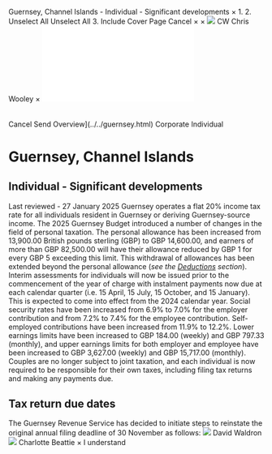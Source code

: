 Guernsey, Channel Islands - Individual - Significant developments
×
1.
2.
Unselect All
Unselect All
3.
Include Cover Page
Cancel
×
×
![](../../-/media/world-wide-tax-summaries/attachments/global---chris-wooley.ashx%3Frev=ac5e5f3223b34096b1afc2a6009c7320&revision=ac5e5f32-23b3-4096-b1af-c2a6009c7320&hash=859B7ADC84DC2CBEC9760E9E6EE7DE6D0A8BFCDF)
CW
Chris Wooley
×
![](significant-developments.html)
######
Cancel
Send
Overview](../../guernsey.html)
Corporate
Individual
# Guernsey, Channel Islands
## Individual - Significant developments
Last reviewed - 27 January 2025
Guernsey operates a flat 20% income tax rate for all individuals resident in Guernsey or deriving Guernsey-source income.
The 2025 Guernsey Budget introduced a number of changes in the field of personal taxation.
The personal allowance has been increased from 13,900.00 British pounds sterling (GBP) to GBP 14,600.00, and earners of more than GBP 82,500.00 will have their allowance reduced by GBP 1 for every GBP 5 exceeding this limit. This withdrawal of allowances has been extended beyond the personal allowance (*see the [Deductions](deductions.html) section*).
Interim assessments for individuals will now be issued prior to the commencement of the year of charge with instalment payments now due at each calendar quarter (i.e. 15 April, 15 July, 15 October, and 15 January). This is expected to come into effect from the 2024 calendar year.
Social security rates have been increased from 6.9% to 7.0% for the employer contribution and from 7.2% to 7.4% for the employee contribution. Self-employed contributions have been increased from 11.9% to 12.2%. Lower earnings limits have been increased to GBP 184.00 (weekly) and GBP 797.33 (monthly), and upper earnings limits for both employer and employee have been increased to GBP 3,627.00 (weekly) and GBP 15,717.00 (monthly).
Couples are no longer subject to joint taxation, and each individual is now required to be responsible for their own taxes, including filing tax returns and making any payments due.
## Tax return due dates
The Guernsey Revenue Service has decided to initiate steps to reinstate the original annual filing deadline of 30 November as follows:
![](../../-/media/world-wide-tax-summaries/attachments/guernsey-channel-islands---david-waldron.ashx%3Frev=436f50dc9d9e45bcadeafc900073c88d&revision=436f50dc-9d9e-45bc-adea-fc900073c88d&hash=89291450B7B51DC21590D04598873DD2FECC629D)
David Waldron
![](../../-/media/world-wide-tax-summaries/guernseycharlotte-elizabeth-halden-beattiecopy-of-cg19jan1563jpg20231218122623777.ashx%3Frev=637c84f397ba45ffa1ce3fafb912d6e7&revision=637c84f3-97ba-45ff-a1ce-3fafb912d6e7&hash=4E546757B0122D72A6C0E2364ADBA10ED3E7AC04)
Charlotte Beattie
×
I understand